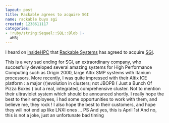 ```yaml
---
layout: post
title: Rackable agrees to acquire SGI
name: rackable buys sgi
created: 1238611117
categories:
- !ruby/string:Sequel::SQL::Blob |-
  aHBj
---
```

I heard on <a href="http://insidehpc.com/2009/04/01/rackable-systems-to-acquire-silicon-graphics/">insideHPC</a> that <a href="http://www.rackable.com">Rackable Systems</a> has agreed to acquire <a href="http://www.sgi.com">SGI</a>.
<!--break-->
This is a very sad ending for SGI, an extraordinary company, who succesfully developed several amazing systems for High Performance Computing such as Origin 2000, large Altix SMP systems with Itanium processors. More recently, I was quite impressed with their Altix ICE platform : a major (r)evolution in clusters; not JBOPB ( Just a Bunch Of Pizza Boxes ) but a real, integrated, comprehensive cluster. Not to mention their ultraviolet system which should be announced shortly.
I really hope the best to their employees, i had some opportunities to work with them, and believe me, they rock !
I also hope the best to their customers, and hope they will not end up like LNXI ones ...
PS
And yes, this is April 1st
And no, this is not a joke, just an unfortunate bad timing

